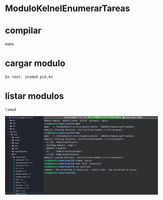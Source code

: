 # ModuloKelnelEnumerarTareas

# compilar
~~~
make
~~~
# cargar modulo
~~~
En root: insmod pid.ko
~~~
# listar modulos 
~~~
lsmod
~~~

![img](https://github.com/yerson001/ModuloKelnelEnumerarTareas/blob/main/init2.PNG)
